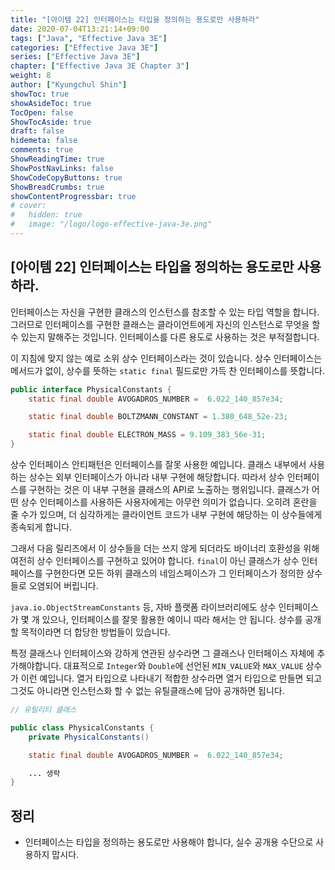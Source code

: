 ```yaml
---
title: "[아이템 22] 인터페이스는 타입을 정의하는 용도로만 사용하라"
date: 2020-07-04T13:21:14+09:00
tags: ["Java", "Effective Java 3E"]
categories: ["Effective Java 3E"]
series: ["Effective Java 3E"]
chapter: ["Effective Java 3E Chapter 3"]
weight: 8
author: ["Kyungchul Shin"]
showToc: true
showAsideToc: true
TocOpen: false
ShowTocAside: true
draft: false
hidemeta: false
comments: true
ShowReadingTime: true
ShowPostNavLinks: false
ShowCodeCopyButtons: true
ShowBreadCrumbs: true
showContentProgressbar: true
# cover:
#   hidden: true
#   image: "/logo/logo-effective-java-3e.png"
---
```

## [아이템 22] 인터페이스는 타입을 정의하는 용도로만 사용하라.

인터페이스는 자신을 구현한 클래스의 인스턴스를 참조할 수 있는 타입 역할을 합니다. 그러므로 인터페이스를 구현한 클래스는 클라이언트에게 자신의 인스턴스로 무엇을 할 수 있는지 말해주는 것입니다. 인터페이스를 다른 용도로 사용하는 것은 부적절합니다.
   
이 지침에 맞지 않는 예로 소위 상수 인터페이스라는 것이 있습니다. 상수 인터페이스는 메서드가 없이, 상수를 뜻하는 `static final` 필드로만 가득 찬 인터페이스를 뜻합니다.
   
``` java
public interface PhysicalConstants {
    static final double AVOGADROS_NUMBER =  6.022_140_857e34;

    static final double BOLTZMANN_CONSTANT = 1.380_648_52e-23;

    static final double ELECTRON_MASS = 9.109_383_56e-31;
}
```

상수 인터페이스 안티패턴은 인터페이스를 잘못 사용한 예입니다. 클래스 내부에서 사용하는 상수는 외부 인터페이스가 아니라 내부 구현에 해당합니다. 따라서 상수 인터페이스를 구현하는 것은 이 내부 구현을 클래스의 API로 노출하는 행위입니다. 클래스가 어떤 상수 인터페이스를 사용하든 사용자에게는 아무런 의미가 없습니다. 오히려 혼란을 줄 수가 있으며, 더 심각하게는 클라이언트 코드가 내부 구현에 해당하는 이 상수들에게 종속되게 합니다.
   
그래서 다음 릴리즈에서 이 상수들을 더는 쓰지 않게 되더라도 바이너리 호환성을 위해 여전히 상수 인터페이스를 구현하고 있어야 합니다. `final`이 아닌 클래스가 상수 인터페이스를 구현한다면 모든 하위 클래스의 네임스페이스가 그 인터페이스가 정의한 상수들로 오염되어 버립니다.
   
`java.io.ObjectStreamConstants` 등, 자바 플랫폼 라이브러리에도 상수 인터페이스가 몇 개 있으나, 인터페이스를 잘못 활용한 예이니 따라 해서는 안 됩니다. 상수를 공개할 목적이라면 더 합당한 방법들이 있습니다.
   
특정 클래스나 인터페이스와 강하게 연관된 상수라면 그 클래스나 인터페이스 자체에 추가해야합니다. 대표적으로 `Integer`와 `Double`에 선언된 `MIN_VALUE`와 `MAX_VALUE` 상수가 이런 예입니다. 열거 타입으로 나타내기 적합한 상수라면 열거 타입으로 만들면 되고 그것도 아니라면 인스턴스화 할 수 없는 유틸클래스에 담아 공개하면 됩니다.

``` java
// 유틸리티 클래스

public class PhysicalConstants {
    private PhysicalConstants()

    static final double AVOGADROS_NUMBER =  6.022_140_857e34;

    ... 생략
}
```

## 정리
- 인터페이스는 타입을 정의하는 용도로만 사용해야 합니다, 실수 공개용 수단으로 사용하지 맙시다.